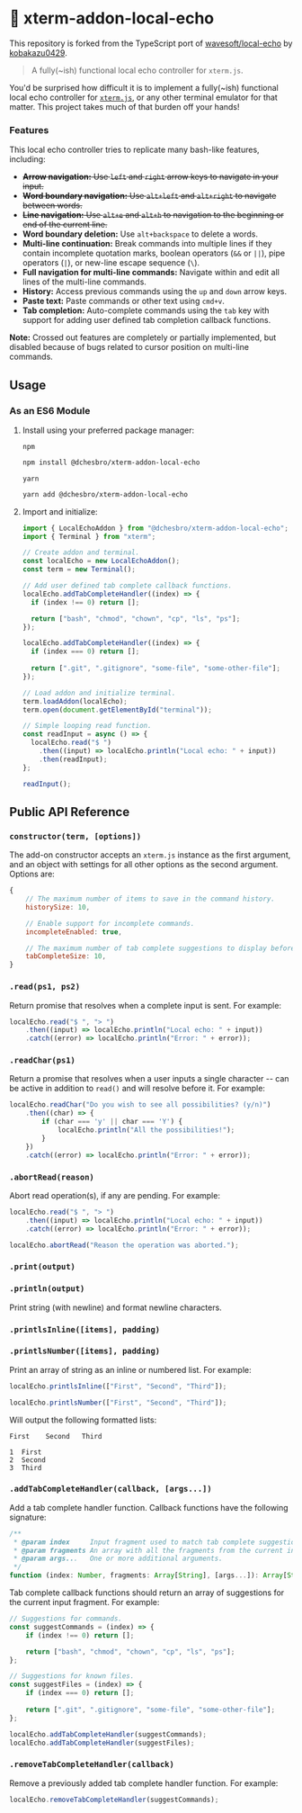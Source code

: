 # 📣 xterm-addon-local-echo 

This repository is forked from the TypeScript port of [wavesoft/local-echo](https://github.com/wavesoft/local-echo) by  [kobakazu0429](https://github.com/kobakazu0429/local-echo).

> A fully(~ish) functional local echo controller for `xterm.js`.

You'd be surprised how difficult it is to implement a fully(~ish) functional local echo controller for [`xterm.js`](https://github.com/xtermjs/xterm.js), or any other terminal emulator for that matter. This project takes much of that burden off your hands!

### Features

This local echo controller tries to replicate many bash-like features, including:

- ~~**Arrow navigation:** Use `left` and `right` arrow keys to navigate in your input.~~
- ~~**Word boundary navigation:** Use `alt+left` and `alt+right` to navigate between words.~~
- ~~**Line navigation:** Use `alt+e` and `alt+h` to navigation to the beginning or end of the current line.~~
- **Word boundary deletion:** Use `alt+backspace` to delete a words.
- **Multi-line continuation:** Break commands into multiple lines if they contain incomplete quotation marks, boolean operators (`&&` or `||`), pipe operators (`|`), or new-line escape sequence (`\`).
- **Full navigation for multi-line commands:** Navigate within and edit all lines of the multi-line commands.
- **History:** Access previous commands using the `up` and `down` arrow keys.
- **Paste text:** Paste commands or other text using `cmd+v`.
- **Tab completion:** Auto-complete commands using the `tab` key with support for adding user defined tab completion callback functions.

**Note:** Crossed out features are completely or partially implemented, but disabled because of bugs related to cursor position on multi-line commands.

## Usage

### As an ES6 Module

1. Install using your preferred package manager:

    `npm`

    ```sh
    npm install @dchesbro/xterm-addon-local-echo
    ```

    `yarn`

    ```sh
    yarn add @dchesbro/xterm-addon-local-echo
    ```

2. Import and initialize:

    ```js
    import { LocalEchoAddon } from "@dchesbro/xterm-addon-local-echo";
    import { Terminal } from "xterm";

    // Create addon and terminal.
    const localEcho = new LocalEchoAddon();
    const term = new Terminal();

    // Add user defined tab complete callback functions.
    localEcho.addTabCompleteHandler((index) => {
      if (index !== 0) return [];

      return ["bash", "chmod", "chown", "cp", "ls", "ps"];
    });

    localEcho.addTabCompleteHandler((index) => {
      if (index === 0) return [];
      
      return [".git", ".gitignore", "some-file", "some-other-file"];
    });

    // Load addon and initialize terminal.
    term.loadAddon(localEcho);
    term.open(document.getElementById("terminal"));

    // Simple looping read function.
    const readInput = async () => {
      localEcho.read("$ ")
        .then((input) => localEcho.println("Local echo: " + input))
        .then(readInput);
    };

    readInput();
    ```

## Public API Reference

### `constructor(term, [options])`

The add-on constructor accepts an `xterm.js` instance as the first argument, and an object with settings for all other options as the second argument. Options are:

```js
{
    // The maximum number of items to save in the command history.
    historySize: 10,

    // Enable support for incomplete commands.
    incompleteEnabled: true,

    // The maximum number of tab complete suggestions to display before prompting the user.
    tabCompleteSize: 10,
}
```

### `.read(ps1, ps2)`

Return promise that resolves when a complete input is sent. For example:

```js
localEcho.read("$ ", "> ")
    .then((input) => localEcho.println("Local echo: " + input))
    .catch((error) => localEcho.println("Error: " + error));
```

### `.readChar(ps1)`

Return a promise that resolves when a user inputs a single character -- can be active in addition to `read()` and will resolve before it. For example:

```js
localEcho.readChar("Do you wish to see all possibilities? (y/n)")
    .then((char) => {
        if (char === 'y' || char === 'Y') {
            localEcho.println("All the possibilities!");
        }
    })
    .catch((error) => localEcho.println("Error: " + error));
```

### `.abortRead(reason)`

Abort read operation(s), if any are pending. For example:

```js
localEcho.read("$ ", "> ")
    .then((input) => localEcho.println("Local echo: " + input))
    .catch((error) => localEcho.println("Error: " + error));

localEcho.abortRead("Reason the operation was aborted.");
```

### `.print(output)`
### `.println(output)`

Print string (with newline) and format newline characters.

### `.printlsInline([items], padding)`
### `.printlsNumber([items], padding)`

Print an array of string as an inline or numbered list. For example:

```js
localEcho.printlsInline(["First", "Second", "Third"]);

localEcho.printlsNumber(["First", "Second", "Third"]);
```

Will output the following formatted lists:

```
First    Second   Third

1  First
2  Second
3  Third
```

### `.addTabCompleteHandler(callback, [args...])`

Add a tab complete handler function. Callback functions have the following signature:

```js
/**
 * @param index     Input fragment used to match tab complete suggestions.
 * @param fragments An array with all the fragments from the current input string.
 * @param args...   One or more additional arguments.
 */
function (index: Number, fragments: Array[String], [args...]): Array[String] 
```

Tab complete callback functions should return an array of suggestions for the current input fragment. For example:

```js
// Suggestions for commands.
const suggestCommands = (index) => {
    if (index !== 0) return [];

    return ["bash", "chmod", "chown", "cp", "ls", "ps"];
};

// Suggestions for known files.
const suggestFiles = (index) => {
    if (index === 0) return [];
    
    return [".git", ".gitignore", "some-file", "some-other-file"];
};

localEcho.addTabCompleteHandler(suggestCommands);
localEcho.addTabCompleteHandler(suggestFiles);
```

### `.removeTabCompleteHandler(callback)`

Remove a previously added tab complete handler function. For example:

```js
localEcho.removeTabCompleteHandler(suggestCommands);
```

